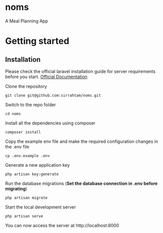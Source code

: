 # noms
A Meal Planning App

# Getting started

## Installation

Please check the official laravel installation guide for server requirements before you start. [Official Documentation](https://laravel.com/docs/5.8/installation)


Clone the repository

    git clone git@github.com:sirrahtam/noms.git

Switch to the repo folder

    cd noms

Install all the dependencies using composer

    composer install

Copy the example env file and make the required configuration changes in the .env file

    cp .env.example .env

Generate a new application key

    php artisan key:generate

Run the database migrations (**Set the database connection in .env before migrating**)

    php artisan migrate

Start the local development server

    php artisan serve

You can now access the server at http://localhost:8000
